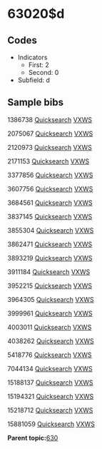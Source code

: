 # 63020$d

## Codes

-   Indicators
    -   First: 2
    -   Second: 0
-   Subfield: d

## Sample bibs

1386738 [Quicksearch](https://search.library.yale.edu/catalog/1386738) [VXWS](http://prodorbis.library.yale.edu:7014/vxws/GetHoldingsService?bibId=1386738)

2075067 [Quicksearch](https://search.library.yale.edu/catalog/2075067) [VXWS](http://prodorbis.library.yale.edu:7014/vxws/GetHoldingsService?bibId=2075067)

2120973 [Quicksearch](https://search.library.yale.edu/catalog/2120973) [VXWS](http://prodorbis.library.yale.edu:7014/vxws/GetHoldingsService?bibId=2120973)

2171153 [Quicksearch](https://search.library.yale.edu/catalog/2171153) [VXWS](http://prodorbis.library.yale.edu:7014/vxws/GetHoldingsService?bibId=2171153)

3377856 [Quicksearch](https://search.library.yale.edu/catalog/3377856) [VXWS](http://prodorbis.library.yale.edu:7014/vxws/GetHoldingsService?bibId=3377856)

3607756 [Quicksearch](https://search.library.yale.edu/catalog/3607756) [VXWS](http://prodorbis.library.yale.edu:7014/vxws/GetHoldingsService?bibId=3607756)

3684561 [Quicksearch](https://search.library.yale.edu/catalog/3684561) [VXWS](http://prodorbis.library.yale.edu:7014/vxws/GetHoldingsService?bibId=3684561)

3837145 [Quicksearch](https://search.library.yale.edu/catalog/3837145) [VXWS](http://prodorbis.library.yale.edu:7014/vxws/GetHoldingsService?bibId=3837145)

3855304 [Quicksearch](https://search.library.yale.edu/catalog/3855304) [VXWS](http://prodorbis.library.yale.edu:7014/vxws/GetHoldingsService?bibId=3855304)

3862471 [Quicksearch](https://search.library.yale.edu/catalog/3862471) [VXWS](http://prodorbis.library.yale.edu:7014/vxws/GetHoldingsService?bibId=3862471)

3893219 [Quicksearch](https://search.library.yale.edu/catalog/3893219) [VXWS](http://prodorbis.library.yale.edu:7014/vxws/GetHoldingsService?bibId=3893219)

3911184 [Quicksearch](https://search.library.yale.edu/catalog/3911184) [VXWS](http://prodorbis.library.yale.edu:7014/vxws/GetHoldingsService?bibId=3911184)

3952215 [Quicksearch](https://search.library.yale.edu/catalog/3952215) [VXWS](http://prodorbis.library.yale.edu:7014/vxws/GetHoldingsService?bibId=3952215)

3964305 [Quicksearch](https://search.library.yale.edu/catalog/3964305) [VXWS](http://prodorbis.library.yale.edu:7014/vxws/GetHoldingsService?bibId=3964305)

3999961 [Quicksearch](https://search.library.yale.edu/catalog/3999961) [VXWS](http://prodorbis.library.yale.edu:7014/vxws/GetHoldingsService?bibId=3999961)

4003011 [Quicksearch](https://search.library.yale.edu/catalog/4003011) [VXWS](http://prodorbis.library.yale.edu:7014/vxws/GetHoldingsService?bibId=4003011)

4038262 [Quicksearch](https://search.library.yale.edu/catalog/4038262) [VXWS](http://prodorbis.library.yale.edu:7014/vxws/GetHoldingsService?bibId=4038262)

5418776 [Quicksearch](https://search.library.yale.edu/catalog/5418776) [VXWS](http://prodorbis.library.yale.edu:7014/vxws/GetHoldingsService?bibId=5418776)

7044134 [Quicksearch](https://search.library.yale.edu/catalog/7044134) [VXWS](http://prodorbis.library.yale.edu:7014/vxws/GetHoldingsService?bibId=7044134)

15188137 [Quicksearch](https://search.library.yale.edu/catalog/15188137) [VXWS](http://prodorbis.library.yale.edu:7014/vxws/GetHoldingsService?bibId=15188137)

15194321 [Quicksearch](https://search.library.yale.edu/catalog/15194321) [VXWS](http://prodorbis.library.yale.edu:7014/vxws/GetHoldingsService?bibId=15194321)

15218712 [Quicksearch](https://search.library.yale.edu/catalog/15218712) [VXWS](http://prodorbis.library.yale.edu:7014/vxws/GetHoldingsService?bibId=15218712)

15881059 [Quicksearch](https://search.library.yale.edu/catalog/15881059) [VXWS](http://prodorbis.library.yale.edu:7014/vxws/GetHoldingsService?bibId=15881059)

**Parent topic:**[630](../../tags/630/630.md)

